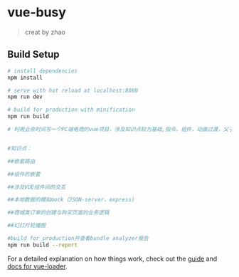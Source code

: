 # vue-busy

> creat by zhao

## Build Setup

``` bash
# install dependencies
npm install

# serve with hot reload at localhost:8080
npm run dev

# build for production with minification
npm run build

# 利用业余时间写一个PC端电商的vue项目，涉及知识点较为基础,指令，组件，动画过渡，父子组件通信(props,$emit)，状态管理(vuex),vue-router,vue-resource,vuex,ES6,Json-server,封装了一个date-picker(calendar)日期选择器[其中src目录下vue_base.vue为vue个人笔记]


#知识点：

##嵌套路由

##组件的嵌套

##涉及VUE组件间的交互

##本地数据的模拟mock（JSON-server，express)

##商城类订单的创建与购买页面的业务逻辑

##幻灯片轮播图

#build for production并查看bundle analyzer报告
npm run build --report
```

For a detailed explanation on how things work, check out the [guide](http://vuejs-templates.github.io/webpack/) and [docs for vue-loader](http://vuejs.github.io/vue-loader).
